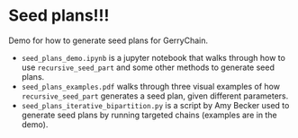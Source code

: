 # Seed plans!!!

Demo for how to generate seed plans for GerryChain.
* `seed_plans_demo.ipynb` is a jupyter notebook that walks through how to use `recursive_seed_part` and some other methods to generate seed plans.
* `seed_plans_examples.pdf` walks through three visual examples of how `recursive_seed_part` generates a seed plan, given different parameters.
* `seed_plans_iterative_bipartition.py` is a script by Amy Becker used to generate seed plans by running targeted chains (examples are in the demo).

